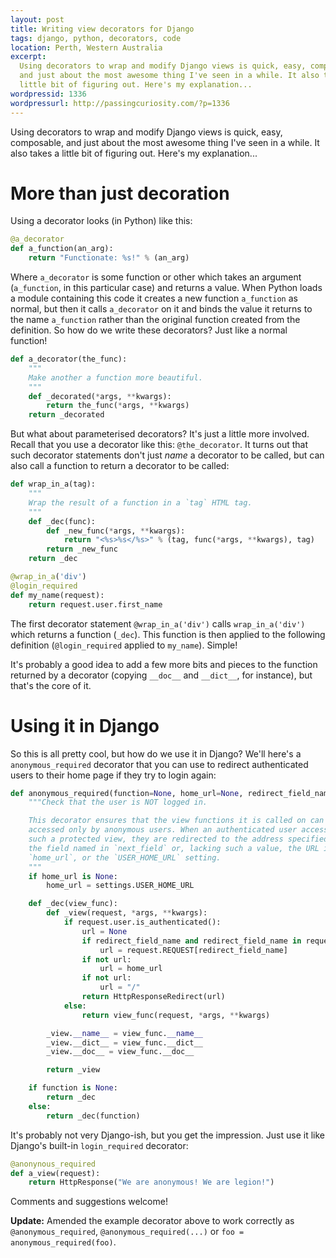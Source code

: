 ```yaml
---
layout: post
title: Writing view decorators for Django
tags: django, python, decorators, code
location: Perth, Western Australia
excerpt: 
  Using decorators to wrap and modify Django views is quick, easy, composable,
  and just about the most awesome thing I've seen in a while. It also takes a
  little bit of figuring out. Here's my explanation...
wordpressid: 1336
wordpressurl: http://passingcuriosity.com/?p=1336
---
```


Using decorators to wrap and modify Django views is quick, easy, composable,
and just about the most awesome thing I've seen in a while. It also takes a
little bit of figuring out. Here's my explanation...

More than just decoration
=========================

Using a decorator looks (in Python) like this:

``````python
@a_decorator
def a_function(an_arg):
    return "Functionate: %s!" % (an_arg)
``````

Where `a_decorator` is some function or other which takes an argument
(`a_function`, in this particular case) and returns a value. When Python loads
a module containing this code it creates a new function `a_function` as
normal, but then it calls `a_decorator` on it and binds the value it returns
to the name `a_function` rather than the original function created from the
definition. So how do we write these decorators? Just like a normal function!

``````python
def a_decorator(the_func):
    """
    Make another a function more beautiful.
    """
    def _decorated(*args, **kwargs):
        return the_func(*args, **kwargs)
    return _decorated
``````

But what about parameterised decorators? It's just a little more involved.
Recall that you use a decorator like this: `@the_decorator`. It turns out that
such decorator statements don't just *name* a decorator to be called, but can
also call a function to return a decorator to be called:

``````python
def wrap_in_a(tag):
    """
    Wrap the result of a function in a `tag` HTML tag.
    """
    def _dec(func):
        def _new_func(*args, **kwargs):
            return "<%s>%s</%s>" % (tag, func(*args, **kwargs), tag)
        return _new_func
    return _dec

@wrap_in_a('div')
@login_required
def my_name(request):
    return request.user.first_name
``````

The first decorator statement `@wrap_in_a('div')` calls `wrap_in_a('div')`
which returns a function (`_dec`). This function is then applied to the
following definition (`@login_required` applied to `my_name`). Simple!

It's probably a good idea to add a few more bits and pieces to the function
returned by a decorator (copying `__doc__` and `__dict__`, for instance), but
that's the core of it.

Using it in Django
==================

So this is all pretty cool, but how do we use it in Django? We'll here's a
`anonymous_required` decorator that you can use to redirect authenticated
users to their home page if they try to login again:

``````python
def anonymous_required(function=None, home_url=None, redirect_field_name=None):
    """Check that the user is NOT logged in.

    This decorator ensures that the view functions it is called on can be 
    accessed only by anonymous users. When an authenticated user accesses
    such a protected view, they are redirected to the address specified in 
    the field named in `next_field` or, lacking such a value, the URL in 
    `home_url`, or the `USER_HOME_URL` setting.
    """
    if home_url is None:
        home_url = settings.USER_HOME_URL

    def _dec(view_func):
        def _view(request, *args, **kwargs):
            if request.user.is_authenticated():
                url = None
                if redirect_field_name and redirect_field_name in request.REQUEST:
                    url = request.REQUEST[redirect_field_name]
                if not url:
                    url = home_url
                if not url:
                    url = "/"
                return HttpResponseRedirect(url)
            else:
                return view_func(request, *args, **kwargs)

        _view.__name__ = view_func.__name__
        _view.__dict__ = view_func.__dict__
        _view.__doc__ = view_func.__doc__

        return _view

    if function is None:
        return _dec
    else:
        return _dec(function)
``````

It's probably not very Django-ish, but you get the impression. Just use it
like Django's built-in `login_required` decorator:

``````python
@anonynous_required
def a_view(request):
    return HttpResponse("We are anonymous! We are legion!")
``````

Comments and suggestions welcome!

**Update:** Amended the example decorator above to work correctly as
`@anonymous_required`, `@anonymous_required(...)` or `foo =
anonymous_required(foo)`.
